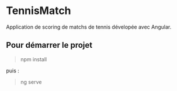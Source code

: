# TennisMatch

Application de scoring de matchs de tennis dévelopée avec Angular.

## Pour démarrer le projet

> npm install

puis :

> ng serve